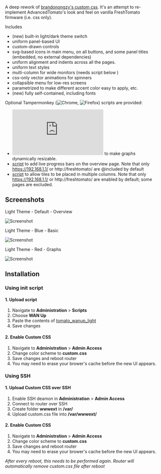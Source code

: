 A deep rework of [brandonongzy's custom css](https://github.com/brandonongzy/tomato-css). 
It's an attempt to re-implement AdvancedTomato's look and feel on vanilla FreshTomato firmware (i.e. css only). 

Includes 
* (new) built-in light/dark theme switch 
* uniform panel-based UI
* custom-drawn controls 
* svg-based icons in main menu, on all buttons, and some panel titles (embedded, no external dependencies)
* uniform alignment and indents across all the pages. 
* uniform text styles
* multi-column for wide monitors (needs script below )
* css-only vector animations for spinners
* collapsible menu for low-res screens
* parametrized to make different accent color easy to apply, etc. 
* (new) fully self-contained, including fonts

Optional Tampermonkey (![Chrome](https://chrome.google.com/webstore/detail/tampermonkey/dhdgffkkebhmkfjojejmpbldmpobfkfo?hl=en), ![Firefox](https://addons.mozilla.org/en-US/firefox/addon/tampermonkey/)) scripts are provided:
 * ![script](https://github.com/tsg2k2/tomato-css/raw/master/release/FreshTomatoGraphResizer.user.js) to make graphs dynamically resizable.  
 * [script](https://github.com/tsg2k2/tomato-css/raw/master/release/FreshTomatoProgressBarEnabler.user.js) to add live progress bars on the overview page. Note that only https://192.168.1.1/ or http://freshtomato/ are @included by default
 * [script](https://github.com/tsg2k2/tomato-css/raw/master/release/ColumnEnabler.user.js) to allow tiles to be placed in multiple columns.  Note that only https://192.168.1.1/ or http://freshtomato/ are enabled by default; some pages are excluded.


## Screenshots

Light Theme - Default - Overview

![Screenshot](https://raw.githubusercontent.com/tsg2k2/tomato-css/master/light.png)

Light Theme - Blue - Basic

![Screenshot](https://raw.githubusercontent.com/tsg2k2/tomato-css/master/light-basic-blue.png)

Light Theme - Red - Graphs

![Screenshot](https://raw.githubusercontent.com/tsg2k2/tomato-css/master/light-traffic-red.png)



## Installation

### Using init script

#### 1. Upload script
1. Navigate to __Administration__ > __Scripts__
2. Choose __WAN Up__
3. Paste the contents of [tomato_wanup_light](https://github.com/tsg2k2/tomato-css/blob/master/tomato_wanup_light)
4. Save changes

#### 2. Enable Custom CSS
1. Navigate to __Administration__ > __Admin Access__
2. Change color scheme to __custom.css__
3. Save changes and reboot router
4. You may need to erase your brower's cache before the new UI appears.

### Using SSH

#### 1. Upload Custom CSS over SSH
1. Enable SSH deamon in __Administration__ > __Admin Access__
2. Connect to router over SSH
3. Create folder __wwwext__ in __/var/__
4. Upload custom.css file into __/var/wwwext/__

#### 2. Enable Custom CSS
1. Navigate to __Administration__ > __Admin Access__
2. Change color scheme to __custom.css__
3. Save changes and reboot router
4. You may need to erase your brower's cache before the new UI appears.

_After every reboot, this needs to be performed again. Router will automatically remove custom.css file after reboot_
